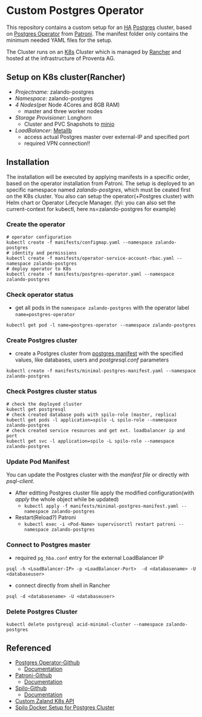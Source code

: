 # Custom Postgres Operator

This repository contains a custom setup for an [HA](https://www.postgresql.org/docs/current/high-availability.html) [Postgres](https://www.postgresql.org/) cluster, based on [Postgres Operator](https://github.com/zalando/postgres-operator) from [Patroni](https://github.com/zalando/spilo). The manifest folder only contains the minimum needed YAML files for the setup.

The Cluster runs on an [K8s](https://kubernetes.io/) Cluster which is managed by [Rancher](https://rancher.com/) and hosted at the infrastructure of Proventa AG.


## Setup on K8s cluster(Rancher) 

* *Projectname:* zalando-postgres
* *Namespace:* zalando-postgres
* *4 Nodes*(per Node 4Cores and 8GB RAM)
  * master and three worker nodes
* *Storage Provisioner*: Longhorn
  * Cluster and PVC Snapshots to [minio](https://min.io/) 
* *LoadBalancer:* [Metallb](https://metallb.universe.tf)
  * access actual Postgres master over external-IP and specified port
  * required VPN connection!!

## Installation

The installation will be executed by applying manifests in a specific order, based on the operator installation from Patroni. The setup is deployed to an specific namespace  named *zalando-postgres*, which must be ceated first on the K8s cluster. You also can setup the operator(+Postgres cluster) with Helm chart or Operator Lifecycle Manager.
(fyi: you can also set the current-context for kubectl, here ns=zalando-postgres for example)

### Create the operator

```shell
# operator configuration
kubectl create -f manifests/configmap.yaml --namespace zalando-postgres
# identity and permissions
kubectl create -f manifests/operator-service-account-rbac.yaml --namespace zalando-postgres
# deploy operator to K8s
kubectl create -f manifests/postgres-operator.yaml --namespace zalando-postgres
```

### Check operator status

* get all pods in the `namespace zalando-postgres` with the operator label `name=postgres-operator`

```shell
kubectl get pod -l name=postgres-operator --namespace zalando-postgres
```

### Create Postgres cluster

* create a Postgres cluster from [postgres manifest](https://github.com/yanehi/custom-postgres-operator/blob/master/manifests/minimal-postgres-manifest.yaml) with the specified values, like databases, users and *postgresql.conf* parameters

```shell
kubectl create -f manifests/minimal-postgres-manifest.yaml --namespace zalando-postgres
```

### Check Postgres cluster status

```shell
# check the deployed cluster
kubectl get postgresql
# check created database pods with spilo-role (master, replica)
kubectl get pods -l application=spilo -L spilo-role --namespace zalando-postgres
# check created service resources and get ext. loadbalancer ip and port
kubectl get svc -l application=spilo -L spilo-role --namespace zalando-postgres
```

### Update Pod Manifest

You can update the Postgres cluster with the *manifest file* or directly with *psql-client*.

* After editting Postgres cluster file apply the modified configuration(with *apply* the whole object while be updated)
  * `kubectl apply -f manifests/minimal-postgres-manifest.yaml --namespace zalando-postgres`
* Restart(Reload?) Patroni
  * `kubectl exec -i <Pod-Name> supervisorctl restart patroni --namespace zalando-postgres`

### Connect to Postgres master

* required `pg_hba.conf` entry for the external LoadBalancer IP

```shell
psql -h <LoadBalancer-IP> -p <LoadBalancer-Port>  -d <databasename> -U <databaseuser>
```

* connect directly from shell in Rancher

```shell
psql -d <databasename> -U <databaseuser>
```

### Delete Postgres Cluster

```shell
kubectl delete postgresql acid-minimal-cluster --namespace zalando-postgres
```

## Referenced

* [Postgres Operator-Github](https://github.com/zalando/postgres-operator)
  * [Documentation](https://postgres-operator.readthedocs.io/en/latest/)
* [Patroni-Github](https://github.com/zalando/patroni)
  * [Documentation](https://patroni.readthedocs.io/en/latest/)
* [Spilo-Github](https://github.com/zalando/spilo)
  * [Documentation](https://spilo.readthedocs.io/en/latest/)
* [Custom Zaland K8s API](https://github.com/zalando/postgres-operator/tree/master/pkg/apis/acid.zalan.do/v1)
* [Spilo Docker Setup for Postgres Cluster](https://github.com/zalando/spilo/tree/master/postgres-appliance)
